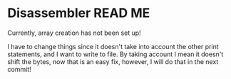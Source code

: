 # Disassembler READ ME

Currently, array creation has not been set up!

I have to change things since it doesn't take into account the other print statements, and I want to write to file.
By taking account I mean it doesn't shift the bytes, now that is an easy fix, however, I will do that in the next commit!
